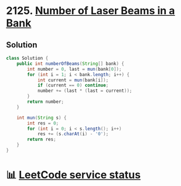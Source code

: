 # 2125. [Number of Laser Beams in a Bank](https://leetcode.com/problems/number-of-laser-beams-in-a-bank?envType=daily-question&envId=2025-10-27)

## Solution

```java
class Solution {
    public int numberOfBeams(String[] bank) {
        int number = 0, last = mun(bank[0]);
        for (int i = 1; i < bank.length; i++) {
            int current = mun(bank[i]);
            if (current == 0) continue;
            number += (last * (last = current));
        }
        return number;
    }

    int mun(String s) {
        int res = 0;
        for (int i = 0; i < s.length(); i++)
            res += (s.charAt(i) - '0');
        return res;
    }
}
```

# 📊 [LeetCode service status](https://status.leetcode.com/)
